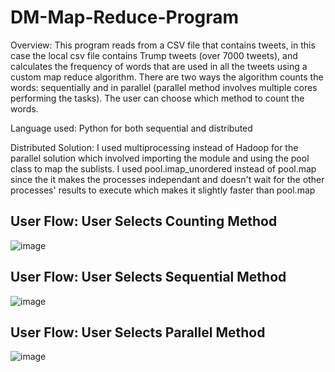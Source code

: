 # DM-Map-Reduce-Program
Overview: This program reads from a CSV file that contains tweets, in this case the local csv file contains Trump tweets (over 7000 tweets), and calculates the frequency of words that are used in all the tweets using a custom map reduce algorithm. There are two ways the algorithm counts the words: sequentially and in parallel (parallel method involves multiple cores performing the tasks). The user can choose which method to count the words. 

Language used: Python for both sequential and distributed 

Distributed Solution: I used multiprocessing instead of Hadoop for the parallel solution which involved importing the module and using the pool class to map the sublists. I used pool.imap_unordered instead of pool.map since the it makes the processes independant and doesn't wait for the other processes' results to execute which makes it slightly faster than pool.map 

## User Flow: User Selects Counting Method

![image](https://user-images.githubusercontent.com/34779092/72037566-bb647080-326c-11ea-804a-135ede8cafcf.png)

## User Flow: User Selects Sequential Method

![image](https://user-images.githubusercontent.com/34779092/72037398-03cf5e80-326c-11ea-8969-cf4eb5e7e29d.png)

## User Flow: User Selects Parallel Method

![image](https://user-images.githubusercontent.com/34779092/72037434-2a8d9500-326c-11ea-8b20-731ff3f79697.png)
